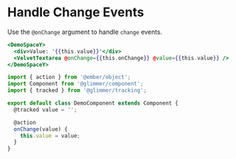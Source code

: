 # Handle Change Events

Use the `@onChange` argument to handle `change` events.

```hbs template
<DemoSpaceY>
  <div>Value: '{{this.value}}'</div>
  <VelvetTextarea @onChange={{this.onChange}} @value={{this.value}} />
</DemoSpaceY>
```

```js component
import { action } from '@ember/object';
import Component from '@glimmer/component';
import { tracked } from '@glimmer/tracking';

export default class DemoComponent extends Component {
  @tracked value = '';

  @action
  onChange(value) {
    this.value = value;
  }
}
```
